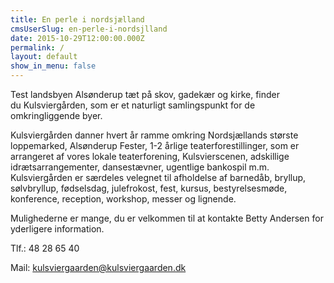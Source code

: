 ```yaml
---
title: En perle i nordsjælland
cmsUserSlug: en-perle-i-nordsjlland
date: 2015-10-29T12:00:00.000Z
permalink: /
layout: default
show_in_menu: false
---
```


Test landsbyen Alsønderup tæt på skov, gadekær og kirke, finder du Kulsviergården, som er et naturligt samlingspunkt for de omkringliggende byer.

Kulsviergården danner hvert år ramme omkring Nordsjællands største loppemarked, Alsønderup Fester, 1-2 årlige teaterforestillinger, som er arrangeret af vores lokale teaterforening, Kulsvierscenen, adskillige idrætsarrangementer, dansestævner, ugentlige bankospil m.m.
Kulsviergården er særdeles velegnet til afholdelse af barnedåb, bryllup, sølvbryllup, fødselsdag, julefrokost, fest, kursus, bestyrelsesmøde, konference, reception, workshop, messer og lignende. 

Mulighederne er mange, du er velkommen til at kontakte Betty Andersen for yderligere information.

Tlf.: 48 28 65 40 

Mail: kulsviergaarden@kulsviergaarden.dk